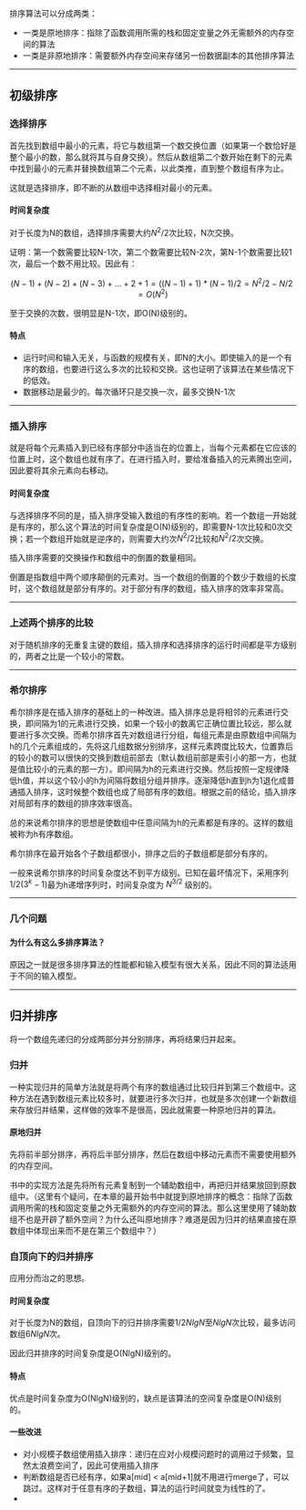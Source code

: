 

排序算法可以分成两类：

- 一类是原地排序：指除了函数调用所需的栈和固定变量之外无需额外的内存空间的算法
- 一类是非原地排序：需要额外内存空间来存储另一份数据副本的其他排序算法

----

## 初级排序

### 选择排序

首先找到数组中最小的元素，将它与数组第一个数交换位置（如果第一个数恰好是整个最小的数，那么就将其与自身交换）。然后从数组第二个数开始在剩下的元素中找到最小的元素并替换数组第二个元素，以此类推，直到整个数组有序为止。

这就是选择排序，即不断的从数组中选择相对最小的元素。

#### 时间复杂度

对于长度为N的数组，选择排序需要大约$N^2/2$次比较，N次交换。

证明：第一个数需要比较N-1次，第二个数需要比较N-2次，第N-1个数需要比较1次，最后一个数不用比较。因此有：

$$(N-1) + (N-2) + (N-3) + ...+2+1 = ((N-1) + 1) *(N-1)/2 = N^2/2 - N/2 = O(N^2)$$

至于交换的次数，很明显是N-1次，即O(N)级别的。

#### 特点

- 运行时间和输入无关，与函数的规模有关，即N的大小。即使输入的是一个有序的数组，也要进行这么多次的比较和交换。这也证明了该算法在某些情况下的低效。
- 数据移动是最少的。每次循环只是交换一次，最多交换N-1次

-----



### 插入排序

就是将每个元素插入到已经有序部分中适当在的位置上，当每个元素都在它应该的位置上时，这个数组也就有序了。在进行插入时，要给准备插入的元素腾出空间，因此要将其余元素向右移动。

#### 时间复杂度

与选择排序不同的是，插入排序受输入数组的有序性的影响。若一个数组一开始就是有序的，那么这个算法的时间复杂度是O(N)级别的，即需要N-1次比较和0次交换；若一个数组开始就是逆序的，则需要大约次$N^2/2$比较和$N^2/2$次交换。

插入排序需要的交换操作和数组中的倒置的数量相同。

倒置是指数组中两个顺序颠倒的元素对。当一个数组的倒置的个数少于数组的长度时，这个数组就是部分有序的。对于部分有序的数组，插入排序的效率非常高。

----

### 上述两个排序的比较

对于随机排序的无重复主键的数组，插入排序和选择排序的运行时间都是平方级别的，两者之比是一个较小的常数。

----

### 希尔排序

希尔排序是在插入排序的基础上的一种改进。插入排序总是将相邻的元素进行交换，即间隔为1的元素进行交换，如果一个较小的数离它正确位置比较远，那么就要进行多次交换。而希尔排序首先对数组进行分组，每组元素是由原数组中间隔为h的几个元素组成的，先将这几组数据分别排序，这样元素跨度比较大，位置靠后的较小的数可以很快的交换到数组前部去（默认数组前部是索引小的那一方，也就是值比较小的元素的那一方）。即间隔为h的元素进行交换。然后按照一定规律降低h值，并以这个较小的h为间隔将数组分组并排序。逐渐降低h直到h为1退化成普通插入排序，这时候整个数组也成了局部有序的数组。根据之前的结论，插入排序对局部有序的数组的排序效率很高。

总的来说希尔排序的思想是使数组中任意间隔为h的元素都是有序的。这样的数组被称为h有序数组。

希尔排序在最开始各个子数组都很小，排序之后的子数组都是部分有序的。

一般来说希尔排序的时间复杂度达不到平方级别。已知在最坏情况下，采用序列$1/2(3^k-1)$最为h递增序列时，时间复杂度为 $N^{3/2}$ 级别的。

----

### 几个问题

#### 为什么有这么多排序算法？

原因之一就是很多排序算法的性能都和输入模型有很大关系，因此不同的算法适用于不同的输入模型。

----



## 归并排序

将一个数组先递归的分成两部分并分别排序，再将结果归并起来。

### 归并

一种实现归并的简单方法就是将两个有序的数组通过比较归并到第三个数组中。这种方法在遇到数组元素比较多时，就要进行多次归并，也就是多次创建一个新数组来存放归并结果，这样做的效率不是很高，因此就需要一种原地归并的算法。

#### 原地归并

先将前半部分排序，再将后半部分排序，然后在数组中移动元素而不需要使用额外的内存空间。

书中的实现方法是先将所有元素复制到一个辅助数组中，再把归并结果放回到原数组中。（这里有个疑问，在本章的最开始书中就提到原地排序的概念：指除了函数调用所需的栈和固定变量之外无需额外的内存空间的算法。那么这里使用了辅助数组不也是开辟了额外空间？为什么还叫原地排序？难道是因为归并的结果直接在原数组中体现出来而不是在第三个数组中？）

### 自顶向下的归并排序

应用分而治之的思想。

#### 时间复杂度

对于长度为N的数组，自顶向下的归并排序需要$1/2NlgN$至$NlgN$次比较，最多访问数组$6NlgN$次。

因此归并排序的时间复杂度是O(NlgN)级别的。

#### 特点

优点是时间复杂度为O(NlgN)级别的，缺点是该算法的空间复杂度是O(N)级别的。

#### 一些改进

- 对小规模子数组使用插入排序：递归在应对小规模问题时的调用过于频繁，显然太浪费空间了，因此可使用插入排序
- 判断数组是否已经有序，如果a[mid] < a[mid+1]就不用进行merge了，可以跳过。这样对于任意有序的子数组，算法的运行时间就变为线性的了。
- 